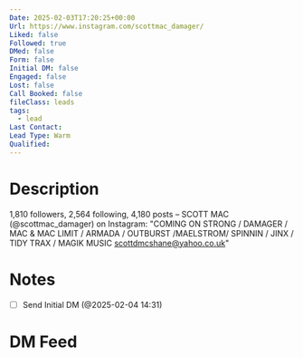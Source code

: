 ```yaml
---
Date: 2025-02-03T17:20:25+00:00
Url: https://www.instagram.com/scottmac_damager/
Liked: false
Followed: true
DMed: false
Form: false
Initial DM: false
Engaged: false
Lost: false
Call Booked: false
fileClass: leads
tags:
  - lead
Last Contact: 
Lead Type: Warm
Qualified:
---
```

# Description
1,810 followers, 2,564 following, 4,180 posts – SCOTT MAC (@scottmac_damager) on Instagram: "COMING ON STRONG / DAMAGER / MAC & MAC 
LIMIT / ARMADA / OUTBURST /MAELSTROM/ SPINNIN / JINX / TIDY TRAX / MAGIK MUSIC  scottdmcshane@yahoo.co.uk"
# Notes

- [ ] Send Initial DM (@2025-02-04 14:31)
# DM Feed